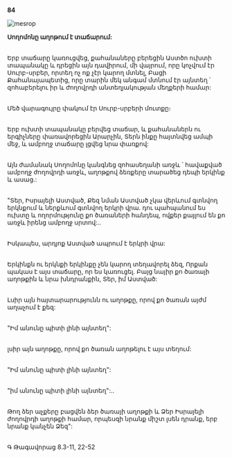 **84**

![mesrop](https://volamar.ru/audio_video/foto/01/detbible/B180.BMP)

**Սողոմոնը աղոթում է տաճարում:**

\
Երբ տաճարը կառուցվեց, քահանաները բերեցին Աստծո ուխտի տապանակը և դրեցին այն դավիրում, մի վայրում, որը կոչվում էր Սուրբ-սրբեր, որտեղ ոչ ոք չէր կարող մտնել, Բացի Քահանայապետից, որը տարին մեկ անգամ մտնում էր այնտեղ ՝ զոհաբերելու իր և ժողովրդի անտեղյակության մեղքերի համար:

\
Մեծ վարագույրը փակում էր Սուրբ-սրբերի մուտքը։

\
Երբ ուխտի տապանակը բերվեց տաճար, և քահանաներն ու երգիչները փառավորեցին Արարչին, Տերն ինքը հայտնվեց ամպի մեջ, և ամբողջ տաճարը լցվեց նրա փառքով:

\
Այն ժամանակ Սողոմոնը կանգնեց զոհասեղանի առջև ՝ հավաքված ամբողջ ժողովրդի առջև, աղոթքով ձեռքերը տարածեց դեպի երկինք և ասաց.:

\
"Տեր, Իսրայելի Աստված, Քեզ նման Աստված չկա վերևում գտնվող երկնքում և ներքևում գտնվող երկրի վրա. դու պահպանում ես ուխտը և ողորմությունը քո ծառաների հանդեպ, ովքեր քայլում են քո առջև իրենց ամբողջ սրտով:..

\
Իսկապես, արդյոք Աստված ապրում է երկրի վրա:

\
Երկինքն ու երկնքի երկինքը չեն կարող տեղավորել ձեզ, Որքան պակաս է այս տաճարը, որ ես կառուցել. Բայց նայիր քո ծառայի աղոթքին և նրա խնդրանքին, Տեր, իմ Աստված:

\
Լսիր այն հայտարարությունն ու աղոթքը, որով քո ծառան այժմ աղաչում է քեզ:

\
"Իմ անունը պիտի լինի այնտեղ":

\
լսիր այն աղոթքը, որով քո ծառան աղոթելու է այս տեղում:

\
"Իմ անունը պիտի լինի այնտեղ":

\
"իմ անունը պիտի լինի այնտեղ":..

\
Թող ձեր աչքերը բացվեն ձեր ծառայի աղոթքի և Ձեր Իսրայելի ժողովրդի աղոթքի համար, որպեսզի նրանք միշտ լսեն դրանք, երբ նրանք կանչեն Ձեզ":

\
Գ Թագավորաց 8.3-11, 22-52
